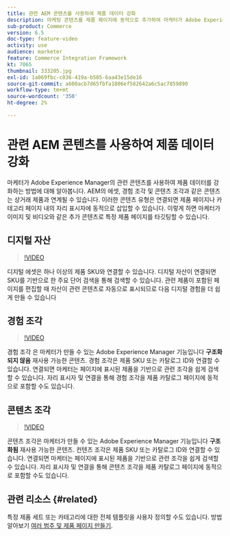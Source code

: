 ```yaml
---
title: 관련 AEM 콘텐츠를 사용하여 제품 데이터 강화
description: 마케팅 콘텐츠를 제품 페이지에 동적으로 추가하여 마케터가 Adobe Experience Manager의 관련 콘텐츠로 제품 데이터를 강화하는 방법에 대해 알아봅니다. 이렇게 하면 마케터가 이미지 및 비디오와 같은 추가 콘텐츠로 특정 제품 페이지를 타깃팅할 수 있습니다.
sub-product: Commerce
version: 6.5
doc-type: feature-video
activity: use
audience: marketer
feature: Commerce Integration Framework
kt: 7065
thumbnail: 333205.jpg
exl-id: 1a069fbc-c036-419a-b585-6aa43e15de16
source-git-commit: a600acb7d65fbfa1806ef582642a6c5ac7859890
workflow-type: tm+mt
source-wordcount: '350'
ht-degree: 2%

---
```


# 관련 AEM 콘텐츠를 사용하여 제품 데이터 강화

마케터가 Adobe Experience Manager의 관련 콘텐츠를 사용하여 제품 데이터를 강화하는 방법에 대해 알아봅니다. AEM의 에셋, 경험 조각 및 콘텐츠 조각과 같은 콘텐츠는 상거래 제품과 연계될 수 있습니다. 이러한 콘텐츠 유형은 연결되면 제품 페이지나 카테고리 페이지 내의 자리 표시자에 동적으로 삽입할 수 있습니다. 이렇게 하면 마케터가 이미지 및 비디오와 같은 추가 콘텐츠로 특정 제품 페이지를 타깃팅할 수 있습니다.

## 디지털 자산

>[!VIDEO](https://video.tv.adobe.com/v/339121/?quality=12&learn=on)

디지털 에셋은 하나 이상의 제품 SKU와 연결할 수 있습니다. 디지털 자산이 연결되면 SKU를 기반으로 한 주요 단어 검색을 통해 검색할 수 있습니다. 관련 제품이 포함된 페이지를 편집할 때 자산이 관련 콘텐츠로 자동으로 표시되므로 다음 디지털 경험을 더 쉽게 만들 수 있습니다

## 경험 조각

>[!VIDEO](https://video.tv.adobe.com/v/333205/?quality=12&learn=on)

경험 조각 은 마케터가 만들 수 있는 Adobe Experience Manager 기능입니다 **구조화되지 않음** 재사용 가능한 콘텐츠. 경험 조각은 제품 SKU 또는 카탈로그 ID와 연결할 수 있습니다. 연결되면 마케터는 페이지에 표시된 제품을 기반으로 관련 조각을 쉽게 검색할 수 있습니다. 자리 표시자 및 연결을 통해 경험 조각을 제품 카탈로그 페이지에 동적으로 포함할 수도 있습니다.

## 콘텐츠 조각

>[!VIDEO](https://video.tv.adobe.com/v/339182/?quality=12&learn=on)

콘텐츠 조각은 마케터가 만들 수 있는 Adobe Experience Manager 기능입니다 **구조화됨** 재사용 가능한 콘텐츠. 컨텐츠 조각은 제품 SKU 또는 카탈로그 ID와 연결할 수 있습니다. 연결되면 마케터는 페이지에 표시된 제품을 기반으로 관련 조각을 쉽게 검색할 수 있습니다. 자리 표시자 및 연결을 통해 콘텐츠 조각을 제품 카탈로그 페이지에 동적으로 포함할 수도 있습니다.

## 관련 리소스 {#related}

특정 제품 세트 또는 카테고리에 대한 전체 템플릿을 사용자 정의할 수도 있습니다. 방법 알아보기 [여러 범주 및 제품 페이지 만들기](/help/commerce/cif/configuring/multi-template-usage.md).
